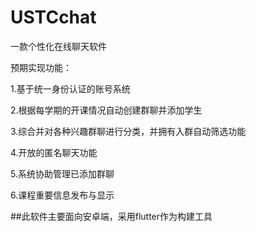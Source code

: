# USTCchat

一款个性化在线聊天软件

预期实现功能：

1.基于统一身份认证的账号系统

2.根据每学期的开课情况自动创建群聊并添加学生

3.综合并对各种兴趣群聊进行分类，并拥有入群自动筛选功能

4.开放的匿名聊天功能

5.系统协助管理已添加群聊

6.课程重要信息发布与显示

##此软件主要面向安卓端，采用flutter作为构建工具
